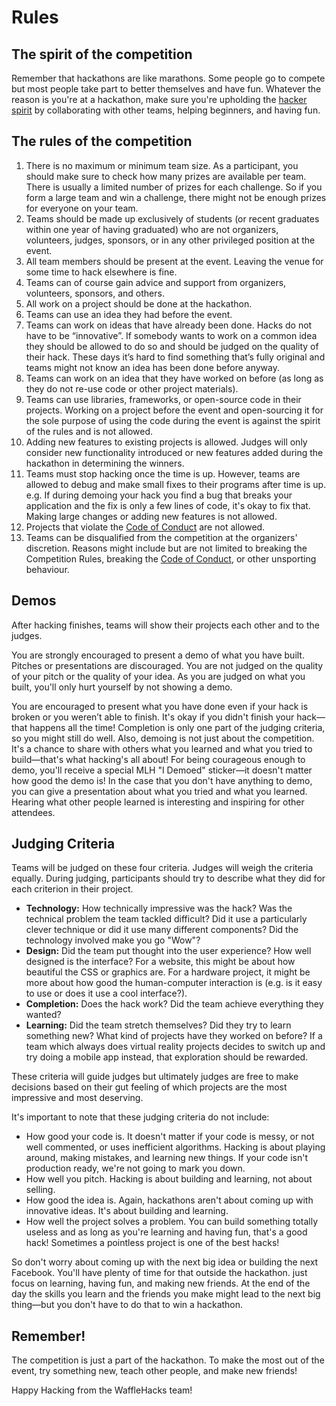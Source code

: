 # Rules

## The spirit of the competition

Remember that hackathons are like marathons.
Some people go to compete but most people take part to better themselves and have fun.
Whatever the reason is you're at a hackathon, make sure you're upholding the [hacker spirit](https://medium.com/@tfogo/the-spirit-of-hackathons-a0d81a65060a#.6cx5ac9t8) by collaborating with other teams, helping beginners, and having fun.


## The rules of the competition

1. There is no maximum or minimum team size.
  As a participant, you should make sure to check how many prizes are available per team.
  There is usually a limited number of prizes for each challenge. So if you form a large team and win a challenge, there might not be enough prizes for everyone on your team.
2. Teams should be made up exclusively of students (or recent graduates within one year of having graduated) who are not organizers, volunteers, judges, sponsors, or in any other privileged position at the event.
3. All team members should be present at the event.
  Leaving the venue for some time to hack elsewhere is fine.
4. Teams can of course gain advice and support from organizers, volunteers, sponsors, and others.
5. All work on a project should be done at the hackathon.
6. Teams can use an idea they had before the event.
7. Teams can work on ideas that have already been done.
  Hacks do not have to be “innovative”. 
  If somebody wants to work on a common idea they should be allowed to do so and should be judged on the quality of their hack. 
  These days it’s hard to find something that’s fully original and teams might not know an idea has been done before anyway.
8. Teams can work on an idea that they have worked on before (as long as they do not re-use code or other project materials).
9. Teams can use libraries, frameworks, or open-source code in their projects.
  Working on a project before the event and open-sourcing it for the sole purpose of using the code during the event is against the spirit of the rules and is not allowed.
10. Adding new features to existing projects is allowed.
  Judges will only consider new functionality introduced or new features added during the hackathon in determining the winners.
11. Teams must stop hacking once the time is up.
  However, teams are allowed to debug and make small fixes to their programs after time is up.
  e.g. If during demoing your hack you find a bug that breaks your application and the fix is only a few lines of code, it's okay to fix that.
  Making large changes or adding new features is not allowed.
12. Projects that violate the [Code of Conduct](http://static.mlh.io/docs/mlh-code-of-conduct.pdf) are not allowed.
13. Teams can be disqualified from the competition at the organizers' discretion.
  Reasons might include but are not limited to breaking the Competition Rules, breaking the [Code of Conduct](http://static.mlh.io/docs/mlh-code-of-conduct.pdf), or other unsporting behaviour.


## Demos

After hacking finishes, teams will show their projects each other and to the judges.

You are strongly encouraged to present a demo of what you have built.
Pitches or presentations are discouraged.
You are not judged on the quality of your pitch or the quality of your idea.
As you are judged on what you built, you'll only hurt yourself by not showing a demo.

You are encouraged to present what you have done even if your hack is broken or you weren’t able to finish.
It's okay if you didn't finish your hack—that happens all the time! Completion is only one part of the judging criteria, so you might still do well.
Also, demoing is not just about the competition.
It's a chance to share with others what you learned and what you tried to build—that's what hacking's all about!
For being courageous enough to demo, you'll receive a special MLH "I Demoed" sticker—it doesn't matter how good the demo is!
In the case that you don't have anything to demo, you can give a presentation about what you tried and what you learned.
Hearing what other people learned is interesting and inspiring for other attendees.


## Judging Criteria

Teams will be judged on these four criteria.
Judges will weigh the criteria equally.
During judging, participants should try to describe what they did for each criterion in their project.

- __Technology:__
  How technically impressive was the hack?
  Was the technical problem the team tackled difficult?
  Did it use a particularly clever technique or did it use many different components? Did the technology involved make you go "Wow"?
- __Design:__
  Did the team put thought into the user experience?
  How well designed is the interface?
  For a website, this might be about how beautiful the CSS or graphics are.
  For a hardware project, it might be more about how good the human-computer interaction is (e.g. is it easy to use or does it use a cool interface?).
- __Completion:__
  Does the hack work?
  Did the team achieve everything they wanted?
- __Learning:__
  Did the team stretch themselves?
  Did they try to learn something new?
  What kind of projects have they worked on before?
  If a team which always does virtual reality projects decides to switch up and try doing a mobile app instead, that exploration should be rewarded.

These criteria will guide judges but ultimately judges are free to make decisions based on their gut feeling of which projects are the most impressive and most deserving.

It's important to note that these judging criteria do not include:

- How good your code is.
  It doesn't matter if your code is messy, or not well commented, or uses inefficient algorithms.
  Hacking is about playing around, making mistakes, and learning new things.
  If your code isn't production ready, we're not going to mark you down.
- How well you pitch.
  Hacking is about building and learning, not about selling.
- How good the idea is.
  Again, hackathons aren't about coming up with innovative ideas.
  It's about building and learning.
- How well the project solves a problem.
  You can build something totally useless and as long as you're learning and having fun, that's a good hack!
  Sometimes a pointless project is one of the best hacks!

So don't worry about coming up with the next big idea or building the next Facebook. You'll have plenty of time for that outside the hackathon. just focus on learning, having fun, and making new friends. At the end of the day the skills you learn and the friends you make might lead to the next big thing—but you don't have to do that to win a hackathon.


## Remember!

The competition is just a part of the hackathon.
To make the most out of the event, try something new, teach other people, and make new friends!

Happy Hacking from the WaffleHacks team!
